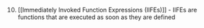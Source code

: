 10. [[Immediately Invoked Function Expressions (IIFEs)]] - IIFEs are functions that are executed as soon as they are defined